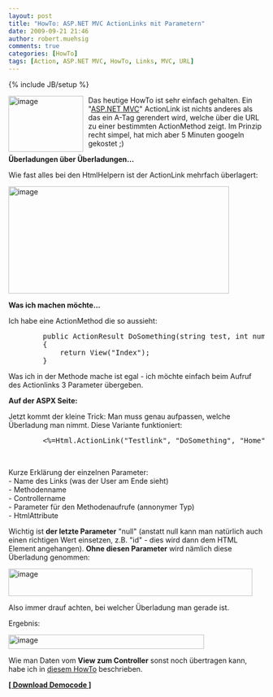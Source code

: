 ```yaml
---
layout: post
title: "HowTo: ASP.NET MVC ActionLinks mit Parametern"
date: 2009-09-21 21:46
author: robert.muehsig
comments: true
categories: [HowTo]
tags: [Action, ASP.NET MVC, HowTo, Links, MVC, URL]
---
```

{% include JB/setup %}
<p><a href="{{BASE_PATH}}/assets/wp-images/image819.png"><img style="border-right: 0px; border-top: 0px; margin: 0px 10px 0px 0px; border-left: 0px; border-bottom: 0px" height="110" alt="image" src="{{BASE_PATH}}/assets/wp-images/image_thumb3.png" width="147" align="left" border="0"></a> Das heutige HowTo ist sehr einfach gehalten. Ein "<a href="http://asp.net/mvc">ASP.NET MVC</a>" ActionLink ist nichts anderes als das ein A-Tag gerendert wird, welche über die URL zu einer bestimmten ActionMethod zeigt. Im Prinzip recht simpel, hat mich aber 5 Minuten googeln gekostet ;)</p><!--more--> <p><strong>Überladungen über Überladungen...</strong></p> <p>Wie fast alles bei den HtmlHelpern ist der ActionLink mehrfach überlagert: </p> <p><a href="{{BASE_PATH}}/assets/wp-images/image820.png"><img style="border-right: 0px; border-top: 0px; border-left: 0px; border-bottom: 0px" height="211" alt="image" src="{{BASE_PATH}}/assets/wp-images/image_thumb4.png" width="434" border="0"></a> </p> <p><strong>Was ich machen möchte...</strong></p> <p>Ich habe eine ActionMethod die so aussieht:</p> <div class="wlWriterSmartContent" id="scid:812469c5-0cb0-4c63-8c15-c81123a09de7:cb207638-4f87-44c0-8cc0-47f058b00cbf" style="padding-right: 0px; display: inline; padding-left: 0px; float: none; padding-bottom: 0px; margin: 0px; padding-top: 0px"><pre name="code" class="c#">        public ActionResult DoSomething(string test, int number, string foo)
        {
            return View("Index");
        }</pre></div>
<p>Was ich in der Methode mache ist egal - ich möchte einfach beim Aufruf des Actionlinks 3 Parameter übergeben.</p>
<p><strong>Auf der ASPX Seite:</strong></p>
<p>Jetzt kommt der kleine Trick: Man muss genau aufpassen, welche Überladung man nimmt. Diese Variante funktioniert:</p>
<div class="wlWriterSmartContent" id="scid:812469c5-0cb0-4c63-8c15-c81123a09de7:5e75e458-334c-47e9-83b2-071cf8fcb68b" style="padding-right: 0px; display: inline; padding-left: 0px; float: none; padding-bottom: 0px; margin: 0px; padding-top: 0px"><pre name="code" class="c#">        &lt;%=Html.ActionLink("Testlink", "DoSomething", "Home", new { test = "hello", 
                                                                    number = 3, 
                                                                    foo = "bar"}, null) %&gt;</pre></div>
<p>Kurze Erklärung der einzelnen Parameter:<br>- Name des Links (was der User am Ende sieht)<br>- Methodenname<br>- Controllername<br>- Parameter für den Methodenaufrufe (annonymer Typ)<br>- HtmlAttribute</p>
<p>Wichtig ist <strong>der letzte Parameter</strong> "null" (anstatt null kann man natürlich auch einen richtigen Wert einsetzen, z.B. "id" - dies wird dann dem HTML Element angehangen). <strong>Ohne diesen Parameter</strong> wird nämlich diese Überladung genommen:</p>
<p><a href="{{BASE_PATH}}/assets/wp-images/image821.png"><img style="border-right: 0px; border-top: 0px; border-left: 0px; border-bottom: 0px" height="54" alt="image" src="{{BASE_PATH}}/assets/wp-images/image_thumb5.png" width="480" border="0"></a> </p>
<p>Also immer drauf achten, bei welcher Überladung man gerade ist.</p>
<p>Ergebnis:</p>
<p><a href="{{BASE_PATH}}/assets/wp-images/image822.png"><img style="border-right: 0px; border-top: 0px; border-left: 0px; border-bottom: 0px" height="28" alt="image" src="{{BASE_PATH}}/assets/wp-images/image_thumb6.png" width="385" border="0"></a> </p>
<p>Wie man Daten vom <strong>View zum Controller</strong> sonst noch übertragen kann, habe ich in <a href="{{BASE_PATH}}/2009/04/02/howto-daten-vom-view-zum-controller-bermitteln-bindings-in-aspnet-mvc/">diesem HowTo</a> beschrieben.</p>
<p><strong><a href="http://{{BASE_PATH}}/assets/files/democode/mvcactionlinkparameter/mvcactionlinkparameter.zip">[ Download Democode ]</a></strong></p>
